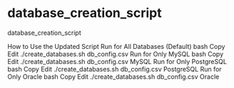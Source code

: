 # database_creation_script
database_creation_script


How to Use the Updated Script
Run for All Databases (Default)
bash
Copy
Edit
./create_databases.sh db_config.csv
Run for Only MySQL
bash
Copy
Edit
./create_databases.sh db_config.csv MySQL
Run for Only PostgreSQL
bash
Copy
Edit
./create_databases.sh db_config.csv PostgreSQL
Run for Only Oracle
bash
Copy
Edit
./create_databases.sh db_config.csv Oracle
